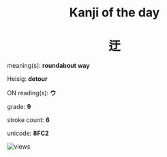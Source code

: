<h1 align="center">Kanji of the day</h1>
<h1 align="center">迂</h1>
<p align="left">meaning(s): <b>roundabout way</b></p>
<p align="left">Heisig: <b>detour</b></p>
<p align="left">ON reading(s): <b>ウ</b></p>
<p align="left">grade: <b>9</b></p>
<p align="left">stroke count: <b>6</b></p>
<p align="left">unicode: <b>8FC2</b></p>
<p align="left"><img src="https://komarev.com/ghpvc/?username=tristanwagner-kanjioftheday&label=Views&color=0e75b6&style=flat" alt="views"/></p>
